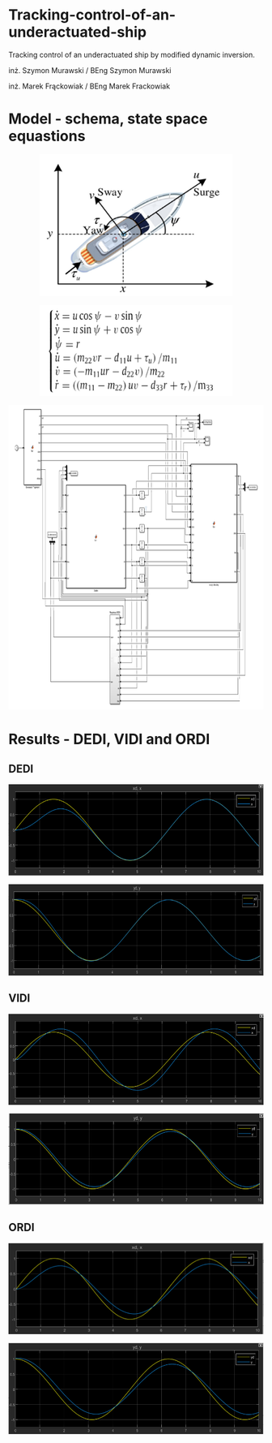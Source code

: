 # Tracking-control-of-an-underactuated-ship
Tracking control of an underactuated ship by modified dynamic inversion.

inż. Szymon Murawski / BEng Szymon Murawski

inż. Marek Frąckowiak / BEng Marek Frackowiak

# Model - schema, state space equastions
<p align="center">
<img width="380" height="280" src="https://github.com/SzymonMs/Tracking-control-of-an-underactuated-ship/blob/main/statek.png">
<p align="center">
<img width="380" height="180" src="https://github.com/SzymonMs/Tracking-control-of-an-underactuated-ship/blob/main/ss_model.png">
<p align="center">
<img width="765" height="600" src="https://github.com/SzymonMs/Tracking-control-of-an-underactuated-ship/blob/main/model.png">

# Results - DEDI, VIDI and ORDI

## DEDI
<p align="center">
<img width="660" height="180" src="https://github.com/SzymonMs/Tracking-control-of-an-underactuated-ship/blob/main/dedi_x.png">
<p align="center">
<img width="660" height="180" src="https://github.com/SzymonMs/Tracking-control-of-an-underactuated-ship/blob/main/dedi_y.png">
  
## VIDI
<p align="center">
<img width="660" height="180" src="https://github.com/SzymonMs/Tracking-control-of-an-underactuated-ship/blob/main/vidi_x.png">
<p align="center">
<img width="660" height="180" src="https://github.com/SzymonMs/Tracking-control-of-an-underactuated-ship/blob/main/vidi_y.png">
  
## ORDI
<p align="center">
<img width="660" height="180" src="https://github.com/SzymonMs/Tracking-control-of-an-underactuated-ship/blob/main/ordi_x.png">
<p align="center">
<img width="660" height="180" src="https://github.com/SzymonMs/Tracking-control-of-an-underactuated-ship/blob/main/ordi_y.png">
